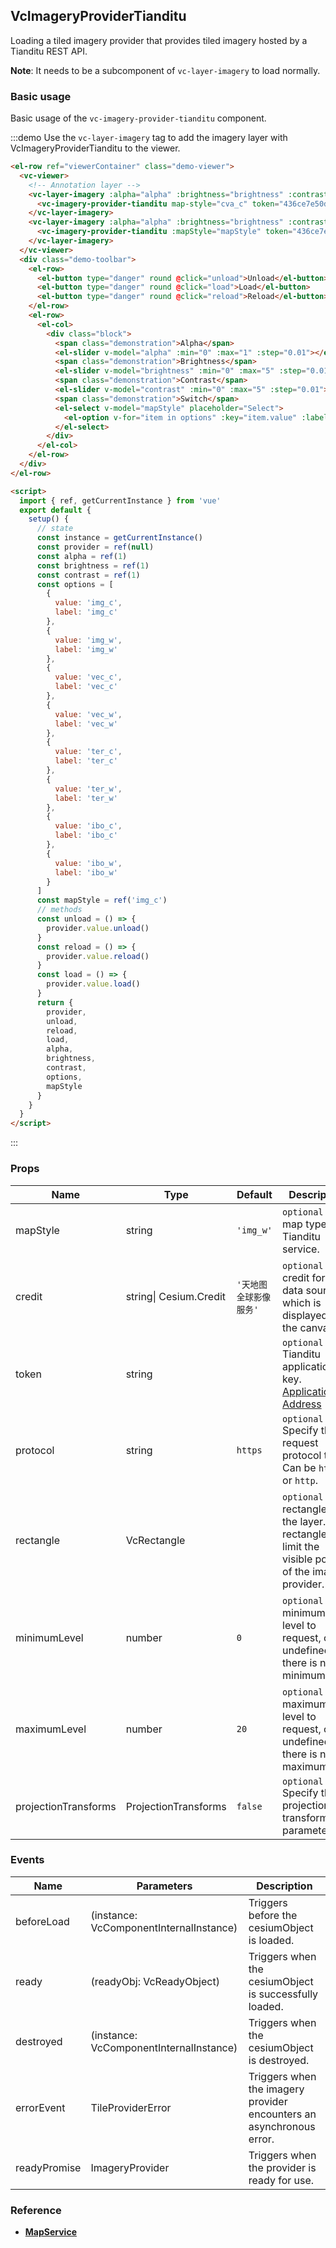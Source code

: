 ## VcImageryProviderTianditu

Loading a tiled imagery provider that provides tiled imagery hosted by a Tianditu REST API.

**Note**: It needs to be a subcomponent of `vc-layer-imagery` to load normally.

### Basic usage

Basic usage of the `vc-imagery-provider-tianditu` component.

:::demo Use the `vc-layer-imagery` tag to add the imagery layer with VcImageryProviderTianditu to the viewer.

```html
<el-row ref="viewerContainer" class="demo-viewer">
  <vc-viewer>
    <!-- Annotation layer -->
    <vc-layer-imagery :alpha="alpha" :brightness="brightness" :contrast="contrast" :sort-order="20">
      <vc-imagery-provider-tianditu map-style="cva_c" token="436ce7e50d27eede2f2929307e6b33c0"></vc-imagery-provider-tianditu>
    </vc-layer-imagery>
    <vc-layer-imagery :alpha="alpha" :brightness="brightness" :contrast="contrast" :sort-order="10">
      <vc-imagery-provider-tianditu :mapStyle="mapStyle" token="436ce7e50d27eede2f2929307e6b33c0" ref="provider"></vc-imagery-provider-tianditu>
    </vc-layer-imagery>
  </vc-viewer>
  <div class="demo-toolbar">
    <el-row>
      <el-button type="danger" round @click="unload">Unload</el-button>
      <el-button type="danger" round @click="load">Load</el-button>
      <el-button type="danger" round @click="reload">Reload</el-button>
    </el-row>
    <el-row>
      <el-col>
        <div class="block">
          <span class="demonstration">Alpha</span>
          <el-slider v-model="alpha" :min="0" :max="1" :step="0.01"></el-slider>
          <span class="demonstration">Brightness</span>
          <el-slider v-model="brightness" :min="0" :max="5" :step="0.01"></el-slider>
          <span class="demonstration">Contrast</span>
          <el-slider v-model="contrast" :min="0" :max="5" :step="0.01"></el-slider>
          <span class="demonstration">Switch</span>
          <el-select v-model="mapStyle" placeholder="Select">
            <el-option v-for="item in options" :key="item.value" :label="item.label" :value="item.value"> </el-option>
          </el-select>
        </div>
      </el-col>
    </el-row>
  </div>
</el-row>

<script>
  import { ref, getCurrentInstance } from 'vue'
  export default {
    setup() {
      // state
      const instance = getCurrentInstance()
      const provider = ref(null)
      const alpha = ref(1)
      const brightness = ref(1)
      const contrast = ref(1)
      const options = [
        {
          value: 'img_c',
          label: 'img_c'
        },
        {
          value: 'img_w',
          label: 'img_w'
        },
        {
          value: 'vec_c',
          label: 'vec_c'
        },
        {
          value: 'vec_w',
          label: 'vec_w'
        },
        {
          value: 'ter_c',
          label: 'ter_c'
        },
        {
          value: 'ter_w',
          label: 'ter_w'
        },
        {
          value: 'ibo_c',
          label: 'ibo_c'
        },
        {
          value: 'ibo_w',
          label: 'ibo_w'
        }
      ]
      const mapStyle = ref('img_c')
      // methods
      const unload = () => {
        provider.value.unload()
      }
      const reload = () => {
        provider.value.reload()
      }
      const load = () => {
        provider.value.load()
      }
      return {
        provider,
        unload,
        reload,
        load,
        alpha,
        brightness,
        contrast,
        options,
        mapStyle
      }
    }
  }
</script>
```

:::

### Props

<!-- prettier-ignore -->
| Name | Type | Default | Description | Accepted Values |
| ---- | ---- | ------- | ----------- | --------------- |
| mapStyle | string | `'img_w'` | `optional` The map type of Tianditu service. |cia_c/cia_w/cta_c/cta_w/cva_c/cva_w/ela_c/ela_w/eva_c/eva_w/img_c/img_w/ter_c/ter_w/vec_c/vec_w/ibo_c/ibo_w|
| credit | string\| Cesium.Credit | `'天地图全球影像服务'` | `optional` A credit for the data source, which is displayed on the canvas.  |
| token | string | | `optional` Tianditu application key. [Application Address](http://lbs.tianditu.gov.cn/home.html) |
| protocol | string | `https` | `optional` Specify the request protocol type. Can be `https` or `http`. |
| rectangle | VcRectangle | | `optional` The rectangle of the layer. This rectangle can limit the visible portion of the imagery provider. |
| minimumLevel | number | `0` | `optional` The minimum tile level to request, or undefined if there is no minimum.  |
| maximumLevel | number | `20` | `optional` The maximum tile level to request, or undefined if there is no maximum. |
| projectionTransforms | ProjectionTransforms | `false` | `optional` Specify the projection transformation parameters. |

### Events

| Name         | Parameters                              | Description                                                          |
| ------------ | --------------------------------------- | -------------------------------------------------------------------- |
| beforeLoad   | (instance: VcComponentInternalInstance) | Triggers before the cesiumObject is loaded.                          |
| ready        | (readyObj: VcReadyObject)               | Triggers when the cesiumObject is successfully loaded.               |
| destroyed    | (instance: VcComponentInternalInstance) | Triggers when the cesiumObject is destroyed.                         |
| errorEvent   | TileProviderError                       | Triggers when the imagery provider encounters an asynchronous error. |
| readyPromise | ImageryProvider                         | Triggers when the provider is ready for use.                         |

### Reference

- **[MapService](http://lbs.tianditu.gov.cn/server/MapService.html)**
